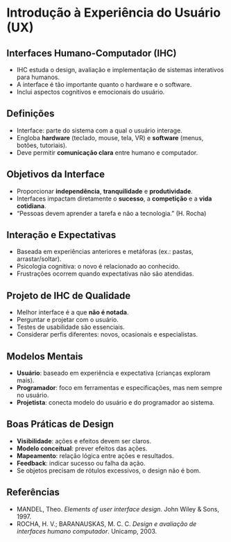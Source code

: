 # Introdução à Experiência do Usuário (UX)

## Interfaces Humano-Computador (IHC)
- IHC estuda o design, avaliação e implementação de sistemas interativos para humanos.  
- A interface é tão importante quanto o hardware e o software.  
- Inclui aspectos cognitivos e emocionais do usuário.  

## Definições
- Interface: parte do sistema com a qual o usuário interage.  
- Engloba **hardware** (teclado, mouse, tela, VR) e **software** (menus, botões, tutoriais).  
- Deve permitir **comunicação clara** entre humano e computador.  

## Objetivos da Interface
- Proporcionar **independência**, **tranquilidade** e **produtividade**.  
- Interfaces impactam diretamente o **sucesso**, a **competição** e a **vida cotidiana**.  
- “Pessoas devem aprender a tarefa e não a tecnologia.” (H. Rocha)  

## Interação e Expectativas
- Baseada em experiências anteriores e metáforas (ex.: pastas, arrastar/soltar).  
- Psicologia cognitiva: o novo é relacionado ao conhecido.  
- Frustrações ocorrem quando expectativas não são atendidas.  

## Projeto de IHC de Qualidade
- Melhor interface é a que **não é notada**.  
- Perguntar e projetar com o usuário.  
- Testes de usabilidade são essenciais.  
- Considerar perfis diferentes: novos, ocasionais e especialistas.  

## Modelos Mentais
- **Usuário**: baseado em experiência e expectativa (crianças exploram mais).  
- **Programador**: foco em ferramentas e especificações, mas nem sempre no usuário.  
- **Projetista**: conecta modelo do usuário e do programador ao sistema.  

## Boas Práticas de Design
- **Visibilidade**: ações e efeitos devem ser claros.  
- **Modelo conceitual**: prever efeitos das ações.  
- **Mapeamento**: relação lógica entre ações e resultados.  
- **Feedback**: indicar sucesso ou falha da ação.  
- Se objetos precisam de rótulos excessivos, o design não é bom.  

## Referências
- MANDEL, Theo. *Elements of user interface design*. John Wiley & Sons, 1997.  
- ROCHA, H. V.; BARANAUSKAS, M. C. C. *Design e avaliação de interfaces humano computador*. Unicamp, 2003.  
